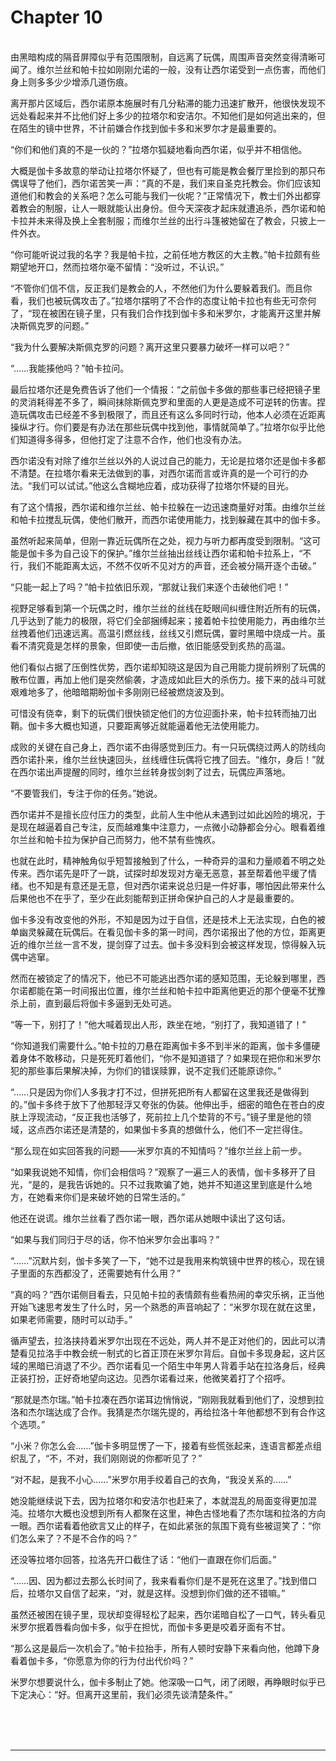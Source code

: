# Chapter 10

<br>
由黑暗构成的隔音屏障似乎有范围限制，自远离了玩偶，周围声音突然变得清晰可闻了。维尔兰丝和帕卡拉如刚刚允诺的一般，没有让西尔诺受到一点伤害，而他们身上则多多少少增添几道伤痕。

离开那片区域后，西尔诺原本施展时有几分粘滞的能力迅速扩散开，他很快发现不远处看起来并不比他们好上多少的拉塔尔和安洁尔。不知他们是如何逃出来的，但在陌生的镜中世界，不计前嫌合作找到伽卡多和米罗尔才是最重要的。

“你们和他们真的不是一伙的？”拉塔尔狐疑地看向西尔诺，似乎并不相信他。

大概是伽卡多故意的举动让拉塔尔怀疑了，但也有可能是教会餐厅里捡到的那只布偶误导了他们，西尔诺苦笑一声：“真的不是，我们来自圣克托教会。你们应该知道他们和教会的关系吧？怎么可能与我们一伙呢？”正常情况下，教士们外出都穿着教会的制服，让人一眼就能认出身份。但今天深夜才起床就遭追杀，西尔诺和帕卡拉并未来得及换上全套制服；而维尔兰丝的出行斗篷被她留在了教会，只披上一件外衣。

“你可能听说过我的名字？我是帕卡拉，之前任地方教区的大主教。”帕卡拉颇有些期望地开口，然而拉塔尔毫不留情：“没听过，不认识。”

“不管你们信不信，反正我们是教会的人，不然他们为什么要躲着我们。而且你看，我们也被玩偶攻击了。”拉塔尔摆明了不合作的态度让帕卡拉也有些无可奈何了，“现在被困在镜子里，只有我们合作找到伽卡多和米罗尔，才能离开这里并解决斯佩克罗的问题。”

“我为什么要解决斯佩克罗的问题？离开这里只要暴力破坏一样可以吧？”

“……我能揍他吗？”帕卡拉问。

最后拉塔尔还是免费告诉了他们一个情报：“之前伽卡多做的那些事已经把镜子里的灵消耗得差不多了，瞬间抹除斯佩克罗和里面的人更是造成不可逆转的伤害。捏造玩偶攻击已经差不多到极限了，而且还有这么多同时行动，他本人必须在近距离操纵才行。你们要是有办法在那些玩偶中找到他，事情就简单了。”拉塔尔似乎比他们知道得多得多，但他打定了注意不合作，他们也没有办法。

西尔诺没有对除了维尔兰丝以外的人说过自己的能力，无论是拉塔尔还是伽卡多都不清楚。在拉塔尔看来无法做到的事，对西尔诺而言或许真的是一个可行的办法。“我们可以试试。”他这么含糊地应着，成功获得了拉塔尔怀疑的目光。

有了这个情报，西尔诺和维尔兰丝、帕卡拉躲在一边迅速商量好对策。由维尔兰丝和帕卡拉搅乱玩偶，使他们散开，而西尔诺使用能力，找到躲藏在其中的伽卡多。

虽然听起来简单，但刚一靠近玩偶所在之处，视力与听力都再度受到限制。“这可能是伽卡多为自己设下的保护。”维尔兰丝抽出丝线让西尔诺和帕卡拉系上，“不行，我们不能距离太远，不然不仅听不见对方的声音，还会被分隔开逐个击破。”

“只能一起上了吗？”帕卡拉依旧乐观，“那就让我们来逐个击破他们吧！”

视野足够看到第一个玩偶之时，维尔兰丝的丝线在眨眼间纠缠住附近所有的玩偶，几乎达到了能力的极限，将它们全部捆缚起来；接着帕卡拉使用能力，再由维尔兰丝拽着他们迅速远离。高温引燃丝线，丝线又引燃玩偶，霎时黑暗中烧成一片。虽看不清究竟是怎样的景象，但即使一击后撤，依旧能感受到炙热的高温。

他们看似占据了压倒性优势，西尔诺却知晓这是因为自己用能力提前辨别了玩偶的散布位置，再加上他们是突然偷袭，才造成如此巨大的杀伤力。接下来的战斗可就艰难地多了，他暗暗期盼伽卡多刚刚已经被燃烧波及到。

可惜没有侥幸，剩下的玩偶们很快锁定他们的方位迎面扑来，帕卡拉转而抽刀出鞘。伽卡多大概也知道，只要距离够近就能逼着他无法使用能力。

成败的关键在自己身上，西尔诺不由得感觉到压力。有一只玩偶绕过两人的防线向西尔诺扑来，维尔兰丝快速回头，丝线缠住玩偶将它拽了回去。“维尔，身后！”就在西尔诺出声提醒的同时，维尔兰丝转身拔剑刺了过去，玩偶应声落地。

“不要管我们，专注于你的任务。”她说。

西尔诺并不是擅长应付压力的类型，此前人生中他从未遇到过如此凶险的境况，于是现在越逼着自己专注，反而越难集中注意力，一点微小动静都会分心。眼看着维尔兰丝和帕卡拉为保护自己而努力，他不禁有些愧疚。

也就在此时，精神触角似乎短暂接触到了什么，一种奇异的温和力量顺着不明之处传来。西尔诺先是吓了一跳，试探时却发现对方毫无恶意，甚至帮着他平缓了情绪。也不知是有意还是无意，但对西尔诺来说总归是一件好事，哪怕因此带来什么后果他也不在乎了，至少在此刻能帮到正拼命保护自己的人才是最重要的。

伽卡多没有改变他的外形，不知是因为过于自信，还是技术上无法实现，白色的被单幽灵躲藏在玩偶后。在看见伽卡多的第一时间，西尔诺报出了他的方位，距离更近的维尔兰丝一言不发，提剑穿了过去。伽卡多没料到会被这样发现，惊得躲入玩偶中逃窜。

然而在被锁定了的情况下，他已不可能逃出西尔诺的感知范围，无论躲到哪里，西尔诺都能在第一时间报出位置，维尔兰丝和帕卡拉中距离他更近的那个便毫不犹豫杀上前，直到最后将伽卡多逼到无处可逃。

“等一下，别打了！”他大喊着现出人形，跌坐在地，“别打了，我知道错了！”

“你知道我们需要什么。”帕卡拉的刀悬在距离伽卡多不到半米的距离，伽卡多僵硬着身体不敢移动，只是死死盯着他们，“你不是知道错了？如果现在把你和米罗尔犯的那些事后果解决掉，为你们的错误赎罪，说不定我们还能原谅你。”

“……只是因为你们人多我才打不过，但拼死把所有人都留在这里我还是做得到的。”伽卡多终于放下了他那轻浮又夸张的伪装。他伸出手，细密的暗色在苍白的皮肤上浮现流动，“反正我也活够了，死前拉上几个垫背的不亏。”镜子里是他的领域，这点西尔诺还是清楚的，如果伽卡多真的想做什么，他们不一定拦得住。

“那么现在如实回答我的问题——米罗尔真的不知情吗？”维尔兰丝上前一步。

“如果我说她不知情，你们会相信吗？”观察了一遍三人的表情，伽卡多移开了目光，“是的，是我告诉她的。只不过我欺骗了她，她并不知道这里到底是什么地方，在她看来你们是来破坏她的日常生活的。”

他还在说谎。维尔兰丝看了西尔诺一眼，西尔诺从她眼中读出了这句话。

“如果与我们同归于尽的话，你不怕米罗尔会出事吗？”

“……”沉默片刻，伽卡多笑了一下，“她不过是我用来构筑镜中世界的核心，现在镜子里面的东西都没了，还需要她有什么用？”

“真的吗？”西尔诺侧目看去，只见帕卡拉的表情颇有些看热闹的幸灾乐祸，正当他开始飞速思考发生了什么时，另一个熟悉的声音响起了：“米罗尔现在就在这里，如果老师需要，随时可以动手。”

循声望去，拉洛挟持着米罗尔出现在不远处，两人并不是正对他们的，因此可以清楚看见拉洛手中教会统一制式的匕首正顶在米罗尔背后。自伽卡多现身起，这片区域的黑暗已消退了不少。西尔诺看见一个陌生中年男人背着手站在拉洛身后，经典正装打扮，正好奇地望向这边。见西尔诺看过来，他微笑着打了个招呼。

“那就是杰尔瑞。”帕卡拉凑在西尔诺耳边悄悄说，“刚刚我就看到他们了，没想到拉洛和杰尔瑞达成了合作。我猜是杰尔瑞先提的，再给拉洛十年他都想不到有合作这个选项。”

“小米？你怎么会……”伽卡多明显愣了一下，接着有些慌张起来，连语言都差点组织乱了，“不，不对，我们刚刚说的你都听见了？”

“对不起，是我不小心……”米罗尔用手绞着自己的衣角，“我没关系的……”

她没能继续说下去，因为拉塔尔和安洁尔也赶来了，本就混乱的局面变得更加混沌。拉塔尔大概也没想到所有人都聚在这里，神色古怪地看了杰尔瑞和拉洛的方向一眼。西尔诺看着他欲言又止的样子，在如此紧张的氛围下竟有些被逗笑了：“你们怎么来了？不是不合作的吗？”

还没等拉塔尔回答，拉洛先开口截住了话：“他们一直跟在你们后面。”

“……因、因为都过去那么长时间了，我来看看你们是不是死在这里了。”找到借口后，拉塔尔又自信了起来，“对，就是这样。没想到你们做的还不错嘛。”

虽然还被困在镜子里，现状却变得轻松了起来，西尔诺暗自松了一口气，转头看见米罗尔抿着唇看向伽卡多，似乎在担忧，而伽卡多更是咬着牙面有不甘。

“那么这是最后一次机会了。”帕卡拉抬手，所有人顿时安静下来看向他，他蹲下身看着伽卡多，“你愿意为你的行为付出代价吗？”

米罗尔想要说什么，伽卡多制止了她。他深吸一口气，闭了闭眼，再睁眼时似乎已下定决心：“好。但离开这里前，我们必须先谈清楚条件。”

<br>
<br>
<br>

---
